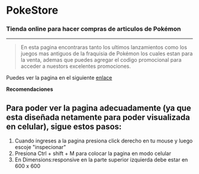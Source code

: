 # PokeStore


### Tienda online para hacer compras de articulos de Pokémon 
***


> En esta pagina encontraras tanto los ultimos lanzamientos como los juegos mas antiguos de la fraquisia de Pokémon los cuales estan para la venta, ademas que puedes agregar el codigo promocional para acceder a nuestors excelentes promociones.  


Puedes ver la pagina en el siguiente [enlace](https://holmercabrera.github.io/PokeStore/)


**Recomendaciones**


## Para poder ver la pagina adecuadamente (ya que esta diseñada netamente para poder visualizada en celular), sigue estos pasos:


1. Cuando ingreses a la pagina presiona click derecho en tu mouse y luego escoje "inspecionar"
2. Presiona Ctrl + shift + M para colocar la pagina en modo celular 
3. En Dimensions:responsive en la parte superior izquierda debe estar en 600 x 600 
